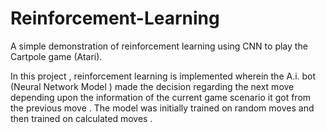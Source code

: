 # Reinforcement-Learning
A simple demonstration of reinforcement learning using CNN to play the Cartpole game (Atari).

In this project , reinforcement learning is implemented wherein the A.i. bot (Neural Network Model ) made the decision regarding the next move 
depending upon the information of the current game scenario it got from the previous move . The model was initially trained on random moves and then 
trained on calculated moves .

